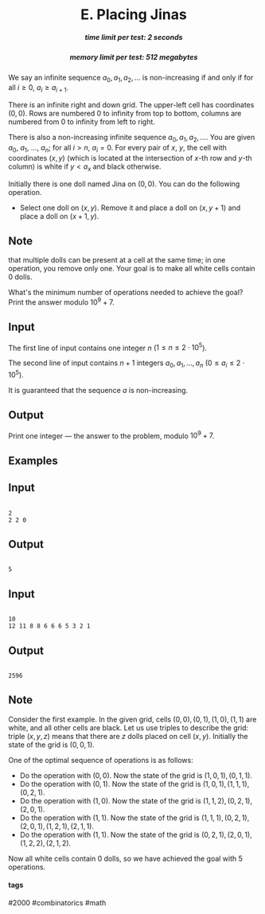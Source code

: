 <h1 style='text-align: center;'> E. Placing Jinas</h1>

<h5 style='text-align: center;'>time limit per test: 2 seconds</h5>
<h5 style='text-align: center;'>memory limit per test: 512 megabytes</h5>

We say an infinite sequence $a_{0}, a_{1}, a_2, \ldots$ is non-increasing if and only if for all $i\ge 0$, $a_i \ge a_{i+1}$.

There is an infinite right and down grid. The upper-left cell has coordinates $(0,0)$. Rows are numbered $0$ to infinity from top to bottom, columns are numbered from $0$ to infinity from left to right.

There is also a non-increasing infinite sequence $a_{0}, a_{1}, a_2, \ldots$. You are given $a_0$, $a_1$, $\ldots$, $a_n$; for all $i>n$, $a_i=0$. For every pair of $x$, $y$, the cell with coordinates $(x,y)$ (which is located at the intersection of $x$-th row and $y$-th column) is white if $y<a_x$ and black otherwise.

Initially there is one doll named Jina on $(0,0)$. You can do the following operation.

* Select one doll on $(x,y)$. Remove it and place a doll on $(x,y+1)$ and place a doll on $(x+1,y)$.

## Note

 that multiple dolls can be present at a cell at the same time; in one operation, you remove only one. Your goal is to make all white cells contain $0$ dolls.

What's the minimum number of operations needed to achieve the goal? Print the answer modulo $10^9+7$.

## Input

The first line of input contains one integer $n$ ($1\le n\le 2\cdot 10^5$).

The second line of input contains $n+1$ integers $a_0,a_1,\ldots,a_n$ ($0\le a_i\le 2\cdot 10^5$).

It is guaranteed that the sequence $a$ is non-increasing.

## Output

Print one integer — the answer to the problem, modulo $10^9+7$.

## Examples

## Input


```

2
2 2 0

```
## Output


```

5
```
## Input


```

10
12 11 8 8 6 6 6 5 3 2 1

```
## Output


```

2596
```
## Note

Consider the first example. In the given grid, cells $(0,0),(0,1),(1,0),(1,1)$ are white, and all other cells are black. Let us use triples to describe the grid: triple $(x,y,z)$ means that there are $z$ dolls placed on cell $(x,y)$. Initially the state of the grid is $(0,0,1)$.

One of the optimal sequence of operations is as follows:

* Do the operation with $(0,0)$. Now the state of the grid is $(1,0,1),(0,1,1)$.
* Do the operation with $(0,1)$. Now the state of the grid is $(1,0,1),(1,1,1),(0,2,1)$.
* Do the operation with $(1,0)$. Now the state of the grid is $(1,1,2),(0,2,1),(2,0,1)$.
* Do the operation with $(1,1)$. Now the state of the grid is $(1,1,1),(0,2,1),(2,0,1),(1,2,1),(2,1,1)$.
* Do the operation with $(1,1)$. Now the state of the grid is $(0,2,1),(2,0,1),(1,2,2),(2,1,2)$.

Now all white cells contain $0$ dolls, so we have achieved the goal with $5$ operations.



#### tags 

#2000 #combinatorics #math 
